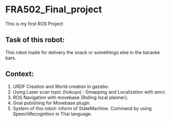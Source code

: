 # FRA502_Final_project
 This is my first ROS Project
## Task of  this robot:
 This robot made for delivery the snack or somethings else in the karaoke bars. 
## Context:
 1. URDF Creation and World creation in gazebo.
 2. Using Laser scan topic (hokuyo) : Gmapping and Localization with amcl.
 3. ROS Navigation with movebase [Rolling local planner].
 4. Goal pubishing for Movebase plugin.
 5. System of this robot: inform of StateMachine. Command by using SpeechRecognition in Thai language.

